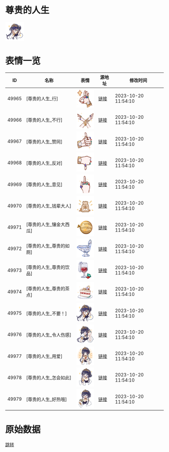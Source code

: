 # 尊贵的人生

<img src="./cover.png" height="60" alt="cover" />

# 表情一览

|ID|名称|表情|源地址|修改时间|
|----|----|----|----|----|
|49965|[尊贵的人生_行]|<img src="./pic/049965_%5B尊贵的人生_行%5D.png" height="60" alt="行"/>|[链接](https://i0.hdslb.com/bfs/garb/89b733f40100f226aa981f1b53117dbe48957a98.png)|2023-10-20 11:54:10|
|49966|[尊贵的人生_不行]|<img src="./pic/049966_%5B尊贵的人生_不行%5D.png" height="60" alt="不行"/>|[链接](https://i0.hdslb.com/bfs/garb/be79098cc77cd6877acfb110658a6e5541c02085.png)|2023-10-20 11:54:10|
|49967|[尊贵的人生_赞同]|<img src="./pic/049967_%5B尊贵的人生_赞同%5D.png" height="60" alt="赞同"/>|[链接](https://i0.hdslb.com/bfs/garb/5a247177ba9361c9b6ae4e30978b616de5812672.png)|2023-10-20 11:54:10|
|49968|[尊贵的人生_反对]|<img src="./pic/049968_%5B尊贵的人生_反对%5D.png" height="60" alt="反对"/>|[链接](https://i0.hdslb.com/bfs/garb/22983a23bf5b1a454da7bce5dbc3e0487efa412b.png)|2023-10-20 11:54:10|
|49969|[尊贵的人生_意见]|<img src="./pic/049969_%5B尊贵的人生_意见%5D.png" height="60" alt="意见"/>|[链接](https://i0.hdslb.com/bfs/garb/b25e44e78857359ecf4ef142516a590f57e00772.png)|2023-10-20 11:54:10|
|49970|[尊贵的人生_钱辈大人]|<img src="./pic/049970_%5B尊贵的人生_钱辈大人%5D.png" height="60" alt="钱辈大人"/>|[链接](https://i0.hdslb.com/bfs/garb/e6e7c8817a8089e067969283239b13745f2a43e9.png)|2023-10-20 11:54:10|
|49971|[尊贵的人生_镶金大西瓜]|<img src="./pic/049971_%5B尊贵的人生_镶金大西瓜%5D.png" height="60" alt="镶金大西瓜"/>|[链接](https://i0.hdslb.com/bfs/garb/7b8c8f7c68b53c42e20c9efd21901261ab5ec782.png)|2023-10-20 11:54:10|
|49972|[尊贵的人生_尊贵的如厕]|<img src="./pic/049972_%5B尊贵的人生_尊贵的如厕%5D.png" height="60" alt="尊贵的如厕"/>|[链接](https://i0.hdslb.com/bfs/garb/3b5f5a2ab2dcff559c5ca138192800d1a3c157e4.png)|2023-10-20 11:54:10|
|49973|[尊贵的人生_尊贵的饮品]|<img src="./pic/049973_%5B尊贵的人生_尊贵的饮品%5D.png" height="60" alt="尊贵的饮品"/>|[链接](https://i0.hdslb.com/bfs/garb/ee85fe4d02522c9f0cc8dbb75fbb8419ff198fc4.png)|2023-10-20 11:54:10|
|49974|[尊贵的人生_尊贵的茶点]|<img src="./pic/049974_%5B尊贵的人生_尊贵的茶点%5D.png" height="60" alt="尊贵的茶点"/>|[链接](https://i0.hdslb.com/bfs/garb/860db5f4e4a565447b5dfc6493a31e82dab29489.png)|2023-10-20 11:54:10|
|49975|[尊贵的人生_不要！]|<img src="./pic/049975_%5B尊贵的人生_不要！%5D.png" height="60" alt="不要！"/>|[链接](https://i0.hdslb.com/bfs/garb/cab73416fbce53193e4eec8e75bdb2223084160b.png)|2023-10-20 11:54:10|
|49976|[尊贵的人生_令人伤感]|<img src="./pic/049976_%5B尊贵的人生_令人伤感%5D.png" height="60" alt="令人伤感"/>|[链接](https://i0.hdslb.com/bfs/garb/1291eee982c0bbc34f0cc7d5ca459c144f08ff87.png)|2023-10-20 11:54:10|
|49977|[尊贵的人生_用爱]|<img src="./pic/049977_%5B尊贵的人生_用爱%5D.png" height="60" alt="用爱"/>|[链接](https://i0.hdslb.com/bfs/garb/719a8058db75040bc0835716353bf9894e91f588.png)|2023-10-20 11:54:10|
|49978|[尊贵的人生_怎会如此]|<img src="./pic/049978_%5B尊贵的人生_怎会如此%5D.png" height="60" alt="怎会如此"/>|[链接](https://i0.hdslb.com/bfs/garb/365b4832e4f9286aa47f5061b62b17f31bceaf76.png)|2023-10-20 11:54:10|
|49979|[尊贵的人生_好热哦]|<img src="./pic/049979_%5B尊贵的人生_好热哦%5D.png" height="60" alt="好热哦"/>|[链接](https://i0.hdslb.com/bfs/garb/115dc6813825cea194fcf9c3e087d3389e0dd935.png)|2023-10-20 11:54:10|

# 原始数据

[跳转](./raw.json)

